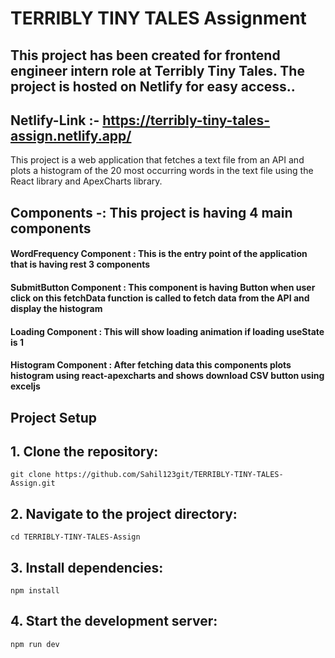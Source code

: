 # **TERRIBLY TINY TALES Assignment**

## This project has been created for frontend engineer intern role at Terribly Tiny Tales. The project is hosted on Netlify for easy access..

## **Netlify-Link** :- https://terribly-tiny-tales-assign.netlify.app/

This project is a web application that fetches a text file from an API and plots a histogram of the 20 most occurring words in the text file using the React library and ApexCharts library.

## **Components** -: This project is having 4 main components

#### **WordFrequency Component** : This is the entry point of the application that is having rest 3 components

#### **SubmitButton Component** : This component is having Button when user click on this fetchData function is called to fetch data from the API and display the histogram

#### **Loading Component** : This will show loading animation if loading useState is 1

#### **Histogram Component** : After fetching data this components plots histogram using react-apexcharts and shows download CSV button using exceljs

## Project Setup

## 1. Clone the repository:

```
git clone https://github.com/Sahil123git/TERRIBLY-TINY-TALES-Assign.git
```

## 2. Navigate to the project directory:

```
cd TERRIBLY-TINY-TALES-Assign
```

## 3. Install dependencies:

```
npm install
```

## 4. Start the development server:

```
npm run dev
```
